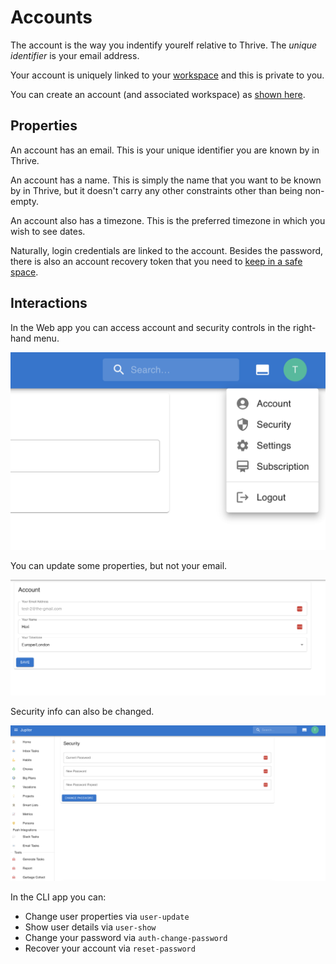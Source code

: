 # Accounts

The account is the way you indentify yourelf relative to Thrive. The _unique identifier_
is your email address.

Your account is uniquely linked to your [workspace](./workspaces.md) and this is private
to you.

You can create an account (and associated workspace) as [shown here](../how-tos/install.md).

## Properties

An account has an email. This is your unique identifier you are known by in Thrive.

An account has a name. This is simply the name that you want to be known by in Thrive,
but it doesn't carry any other constraints other than being non-empty.

An account also has a timezone. This is the preferred timezone in which you wish to see
dates.

Naturally, login credentials are linked to the account. Besides the password, there is
also an account recovery token that you need to [keep in a safe space](../how-tos/recover-your-account.md).

## Interactions

In the Web app you can access account and security controls in the right-hand menu.

![Accounts Where To](../assets/accounts-where-to.png)

You can update some properties, but not your email.

![Accounts Account](../assets/accounts-account.png)

Security info can also be changed.

![Change Password](../assets/accounts-change-password.png)

In the CLI app you can:

* Change user properties via `user-update`
* Show user details via `user-show`
* Change your password via `auth-change-password`
* Recover your account via `reset-password`